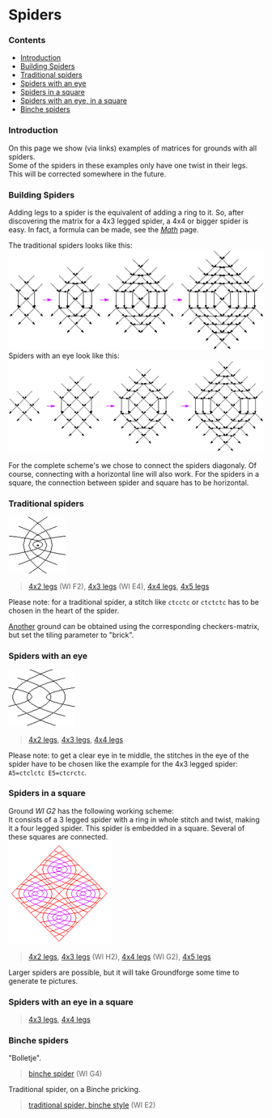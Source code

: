 # Spiders   

### Contents
- [Introduction](#introduction)
- [Building Spiders](#building-spiders) 
- [Traditional spiders](#traditional-spiders)
- [Spiders with an eye](#spiders-with-an-eye)
- [Spiders in a square](#spiders-in-a-square)
- [Spiders with an eye, in a square](#spiders-with-an-eye-in-a-square)
- [Binche spiders](#binche-spiders)
     
### Introduction
On this page we show (via links) examples of matrices for grounds with all spiders.            
Some of the spiders in these examples only have one twist in their legs. This will be corrected somewhere in the future.

### Building Spiders
Adding legs to a spider is the equivalent of adding a ring to it. So, after discovering the matrix for a 4x3 legged spider, a 4x4 or bigger spider is easy. In fact, a formula can be made, see the [_Math_](https://github.com/MAETempels/MAE-gf/wiki/Mathematics#spider-formulas) page.   
   
The traditional spiders looks like this:   
![spider generator trad][pic-gen]    
Spiders with an eye look like this:        
![spider generator eye][pic-gon]

For the complete scheme's we chose to connect the spiders diagonaly. Of course, connecting with a horizontal line will also work. For the spiders in a square, the connection between spider and square has to be horizontal.

### Traditional spiders
![traditional spider][pic-sp-trad]
> [4x2 legs][st2] (WI F2), [4x3 legs][st3] (WI E4), [4x4 legs][st4], [4x5 legs][st5]  

Please note: for a traditional spider, a stitch like `ctcctc` or `ctctctc` has to be chosen in the heart of the spider.

[Another][sa1] ground can be obtained using the corresponding checkers-matrix, but set the tiling parameter to "brick".
    
### Spiders with an eye
![spider with an eye][pic-sp-gat]
> [4x2 legs][sh2], [4x3 legs][sh3], [4x4 legs][sh4]

Please note: to get a clear eye in te middle, the stitches in the eye of the spider have to be chosen like the example for the 4x3 legged spider: `A5=ctclctc E5=ctcrctc`.
   
### Spiders in a square
Ground _WI G2_ has the following working scheme:      
It consists of a 3 legged spider with a ring in whole stitch and twist, making it a four legged spider. This spider is embedded in a square. Several of these squares are connected.   
![spider in square][pic-sq-wt]        
> [4x2 legs][sq2], [4x3 legs][sq3] (WI H2), [4x4 legs][sq4] (WI G2), [4x5 legs][sq5]   
   
Larger spiders are possible, but it will take Groundforge some time to generate te pictures.   
       
### Spiders with an eye in a square 
> [4x3 legs][shq3], [4x4 legs][shq4]

### Binche spiders 
"Bolletje".    
> [binche spider][wi-g04] (WI G4)

Traditional spider, on a Binche pricking.       
> [traditional spider, binche style][wi-e02] (WI E2)



[pic-ts]: https://github.com/MAETempels/MAE-gf/blob/master/images/gf%20spin%204t.png
[pic-gen]: https://github.com/MAETempels/MAE-gf/blob/master/images/gf%20spin%20gen.png
[pic-gon]: https://github.com/MAETempels/MAE-gf/blob/master/images/gf%20spon%20gn.png
[pic-sq-wt]: https://github.com/MAETempels/mae-gf/blob/master/images_wt/gf%20spin%204s%20wt.png
[pic-sq]: https://github.com/MAETempels/MAE-gf/blob/master/images/gf%20spin%204s.png
[pic-sp-trad]: https://github.com/MAETempels/MAE-gf/blob/master/images_wt/gf-sp-trad.png
[pic-sp-gat]: https://github.com/MAETempels/MAE-gf/blob/master/images_wt/gf-sp-gat.png


[st2]: https://d-bl.github.io/GroundForge/index.html?m=-5--%0AB-C-%0A-5-5%0A5-5-%3Bbricks%3B24%3B24%3B0%3B0&s1=ctc%20B3%3Dctcttctc%20A4%3Dctcll%20D1%3Dctctt%20%20C4%3Dctcrr
[st3]: https://d-bl.github.io/GroundForge/index.html?m=-5----%0AB-CD-A%0A256-5-%0A-5-535%0A5-56-2%3Bbricks%3B24%3B24%3B0%3B0&s1=ctc%20A4%3Dctctctc%20C5%3Dctcr%20B1%3Dctcr%20E5%3Dctcl%20F1%3Dctcl%20D2%3Dctct
[st4]: https://d-bl.github.io/GroundForge/index.html?m=-5------%0AB-CDD-AA%0A2566-5-2%0A256-535-%0A-5-56325%0A5-566-22%3Bbricks%3B24%3B24%3B0%3B0&s1=ctc%20H5%3Dctctctc%20E6%3Dctcl%20F1%3Dctcl%20G2%3Dctcl%20D3%3Dctct%20C6%3Dctcr%20B1%3Dctcr%20A2%3Dctcr
[st5]: https://d-bl.github.io/GroundForge/index.html?m=-5--------%0AB-CDDD-AAA%0A25666-5-22%0A2566-535-2%0A256-56325-%0A-5-5663225%0A5-5666-222%3Bbricks%3B24%3B24%3B0%3B0&s1=ctc%20I6%3Dctctctc%20E7%3Dctcll%20F1%3Dctcll%20G2%3Dctcll%20H3%3Dctcll%20D4%3Dctctt%20C7%3Dctcrr%20B1%3Dctcrr%20A2%3Dctcrr%20J3%3Dctcrr

[sa1]: https://d-bl.github.io/GroundForge/index.html?m=-5--%0AB-C-%0A-5-5%0A5-5-%0A---5%0AC-B-%0A-5-5%0A5-5-%3Bbricks%3B24%3B24%3B0%3B0&s1=ctc%20D5%3Dttctctt%20A8%3Dctcll%20B1%3Dctctt%20C8%3Dctcrr

[sh2]: https://d-bl.github.io/GroundForge/index.html?m=5-5-%0A-5-5%3Bbricks%3B24%3B24%3B0%3B0&s1=ctc%20B2%3Drctclctcr%20D2%3Dlctcrctcl
[sh3]: https://d-bl.github.io/GroundForge/index.html?m=5-5-5-%0A-5---5%0A5-C-B-%0A-5-5-5%0A5-5-5-%3Bbricks%3B24%3B24%3B0%3B0&s1=ctc%20E5%3Dctcrctc%20A5%3Dctclctc%20D1%3Dctcll%20B2%3Dctcll%20C3%3Dctctt%20B1%3Dctcrr%20D2%3Dctcrr
[sh4]: https://d-bl.github.io/GroundForge/index.html?m=5-25-56-%0A-5-----5%0A5-CD-AB-%0A-56-5-25%0A56-535-2%0A5-56-25-%3Bbricks%3B24%3B24%3B0%3B0&s1=ctc%20F6%3Dctcrrctc%20H6%3Dctcllctc%20D1%3Dctcll%20E2%3Dctcll%20B3%3Dctcll%20C4%3Dctctt%20B1%3Dctcrr%20A2%3Dctcrr%20D3%3Dctcrr

[sq2]: https://d-bl.github.io/GroundForge/index.html?m=5--5--%0A-C632B%0A566-22%3Bbricks%3B24%3B24%3B0%3B0&s1=ctct%20F3%3Dctc%20E1%3Dctc%20A1%3Dctc%20F2%3Dctcttctc%20B3%3Dctcl%20D3%3Dctcr
[sq3]: https://d-bl.github.io/GroundForge/index.html?m=5---5---%0A-CD632AB%0A56663222%0A5666-222%3Bbricks%3B24%3B24%3B0%3B0&s1=ctct%20C4%3Dctc%20F1%3Dctc%20E2%3Dctc%20H1%3Dctc%20G1%3Dctc%20F2%3Dctc%20A2%3Dctc%20H2%3Dctc%20G3%3Dctcctc%20F4%3Dctc%20H4%3Dctc%20C1%3Dctc%20E4%3Dctcl%20%20B1%3Dctcl%20A4%3Dctcr%20D1%3Dctcr
[sq4]: https://d-bl.github.io/GroundForge/index.html?m=5----5----%0A-CDD632AAB%0A5666632222%0A5666632222%0A56666-2222%3Bbricks%3B24%3B24%3B0%3B0&s1=ctct%20C1%3Dctc%20G2%3Dctc%20I2%3Dctc%20F3%3Dctc%20J3%3Dctc%20H2%3Dctc%20G3%3Dctc%20I3%3Dctc%20G5%3Dctc%20I5%3Dctc%20H1%3Dctc%20H4%3Dcttc%20F5%3Dctcl%20G1%3Dctcl%20J5%3Dctcr%20I1%3Dctcr
[sq5]: https://d-bl.github.io/GroundForge/index.html?m=5-----5-----%0A-CDDD632AAAB%0A566666322222%0A566666322222%0A566666322222%0A566666-22222%3Bbricks%3B24%3B24%3B0%3B0&s1=ctc%20I5%3Dctctctc%20C5%3Dtctct%20B6%3Dtctct%20A1%3Dtctct%20L2%3Dtctct%20E3%3Dtctct%20D4%3Dtctct%20D6%3Dtctct%20E1%3Dtctct%20A3%3Dtctct%20B4%3Dtctct%20F2%3Dtctct

[wi-g04]: https://d-bl.github.io/GroundForge/index.html?m=5-27-256-46-%0A-5----5----5%0A5-CD-B3C-AB-%0A-56866-22125%3Bbricks%3B24%3B24%3B0%3B0&s1=ctct%20I1%3Dctc%20H2%3Dctc%20J2%3Dctc%20I3%3Dctc%20G3%3Dctc%20K3%3Dctc%20H4%3Dctc%20J4%3Dctc%20C1%3Dctc%20A1%3Dctcl%20E1%3Dctcr%20B2%3Dctcl%20D2%3Dctcr
[wi-e02]: https://d-bl.github.io/GroundForge/index.html?m=5---5---%0A-CD632AB%0A5666-222%3Bbricks%3B24%3B24%3B0%3B0&s1=ctc%20C2%3Dctctttctc%20A3%3Dctclll%20B1%3Dctclll%20E3%3Dctcrrr%20D1%3Dctcrrr%20G2%3Dctctctc&s2=cross%3Dctc%20twist%3Dctc&s3=

[shq3]: https://d-bl.github.io/GroundForge/index.html?m=-5--5--5%0A5-C632B-%0A-566-225%0A566-5-22%3Bbricks%3B24%3B24%3B0%3B0&s1=ctc%20C3%3Dtctct%20B4%3Dlctct%20E1%3Dlctct%20D2%3Dlctct%20D4%3Drctct%20A1%3Drctct%20B2%3Drctct%20F3%3Dctcrctc%20H3%3Dctclctc
[shq4]: https://d-bl.github.io/GroundForge/index.html?m=-5---5---5%0A5-CD632AB-%0A-566632225%0A56666-2222%0A5666-5-222%3Bbricks%3B24%3B24%3B0%3B0&s1=G4%3Dtctct%20I4%3Dtctct%20C4%3Dctct%20B5%3Dlctct%20A1%3Dlctct%20E2%3Dlctct%20D3%3Dlctct%20D5%3Drctct%20E1%3Drctct%20A2%3Drctct%20B3%3Drctct%20C4%3Dctct

